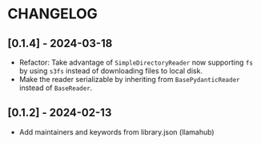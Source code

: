 # CHANGELOG

## [0.1.4] - 2024-03-18

- Refactor: Take advantage of `SimpleDirectoryReader` now supporting `fs` by using `s3fs` instead of downloading files to local disk.
- Make the reader serializable by inheriting from `BasePydanticReader` instead of `BaseReader`.

## [0.1.2] - 2024-02-13

- Add maintainers and keywords from library.json (llamahub)
